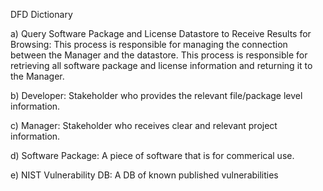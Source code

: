 DFD Dictionary


a) Query Software Package and License Datastore to Receive Results for Browsing: 
This process is responsible for managing the connection between the Manager and the datastore. This process is responsible for retrieving all software package and license information and returning it to the Manager.

b) Developer: 
Stakeholder who provides the relevant file/package level information.

c) Manager:
Stakeholder who receives clear and relevant project information.

d) Software Package:
A piece of software that is for commerical use.

e) NIST Vulnerability DB:
A DB of known published vulnerabilities

